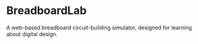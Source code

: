 # BreadboardLab
A web-based breadboard circuit-building simulator, designed for learning about digital design.

